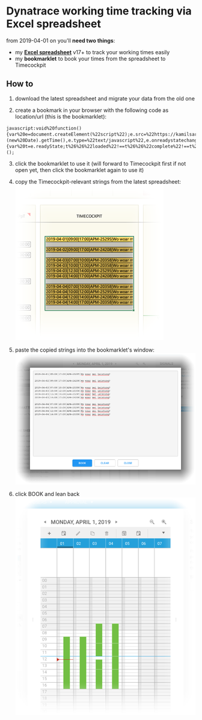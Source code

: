 # Dynatrace working time tracking via Excel spreadsheet

from 2019-04-01 on you'll **need two things**:
- my [**Excel spreadsheet**](./spreadsheet/spreadsheet_template_de_v17.xlsx) v17+ to track your working times easily
- my **bookmarklet** to book your times from the spreadsheet to Timecockpit

## How to

1. download the latest spreadsheet and migrate your data from the old one

2. create a bookmark in your browser with the following code as location/url (this is the bookmarklet):
```
javascript:void%20function(){var%20e=document.createElement(%22script%22);e.src=%22https://kamilsarelo.github.io/com.dynatrace.timetracking.bookmarklet.js%3Fq=%22+(new%20Date).getTime(),e.type=%22text/javascript%22,e.onreadystatechange=e.onload=function(){var%20t=e.readyState;t%26%26%22loaded%22!==t%26%26%22complete%22!==t%26%26alert(%22could%20not%20load%20bookmarklet%22)},document.head.appendChild(e)}();
```

3. click the bookmarklet to use it
(will forward to Timecockpit first if not open yet, then click the bookmarklet again to use it)

4. copy the Timecockpit-relevant strings from the latest spreadsheet:
![](./resouces/spreadsheet.png)

5. paste the copied strings into the bookmarklet's window:
![](./resouces/bookmarklet.png)

6. click BOOK and lean back
![](./resouces/timecockpit.png)